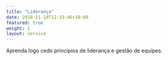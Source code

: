 ```yaml
---
title: "Liderança"
date: 2018-11-18T12:33:46+10:00
featured: true
weight: 1
layout: service
---
```


Aprenda logo cedo princípios de liderança e gestão de equipes.